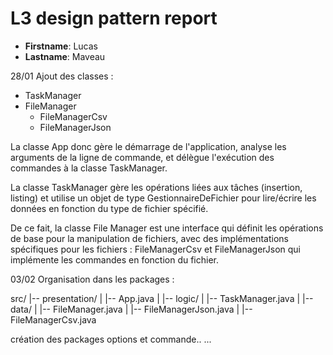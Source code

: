 # L3 design pattern report

- **Firstname**: Lucas
- **Lastname**: Maveau

28/01
Ajout des classes : 

- TaskManager
- FileManager
    - FileManagerCsv
    - FileManagerJson

La classe App donc gère le démarrage de l'application, analyse les arguments de la ligne de commande, et délègue l'exécution des commandes à la classe TaskManager.

La classe TaskManager gère les opérations liées aux tâches (insertion, listing) et utilise un objet de type GestionnaireDeFichier pour lire/écrire les données en fonction du type de fichier spécifié.

De ce fait, la classe File Manager est une interface qui définit les opérations de base pour la manipulation de fichiers, avec des implémentations spécifiques pour les fichiers : FileManagerCsv et FileManagerJson qui implémente les commandes en fonction du fichier.


03/02
Organisation dans les packages : 

src/
|-- presentation/
|   |-- App.java
|
|-- logic/
|   |-- TaskManager.java
|
|-- data/
|   |-- FileManager.java
|   |-- FileManagerJson.java
|   |-- FileManagerCsv.java

création des packages options et commande..
...
